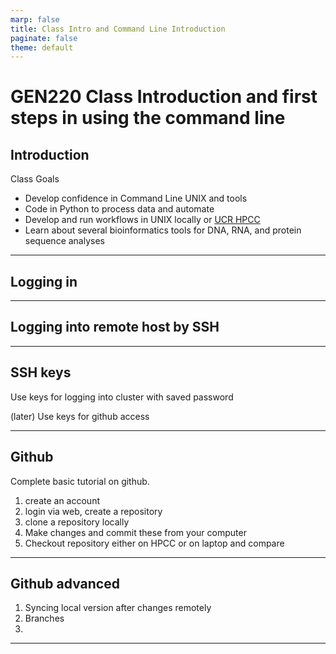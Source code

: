 ```yaml
---
marp: false
title: Class Intro and Command Line Introduction
paginate: false
theme: default
---
```


# GEN220 Class Introduction and first steps in using the command line

## Introduction 

Class Goals
* Develop confidence in Command Line UNIX and tools
* Code in Python to process data and automate
* Develop and run workflows in UNIX locally or [UCR HPCC](https://hpcc.ucr.edu)
* Learn about several bioinformatics tools for DNA, RNA, and protein sequence analyses

---

## Logging in

---

## Logging into remote host by SSH

---

## SSH keys

Use keys for logging into cluster with saved password

(later) Use keys for github access

---

## Github

Complete basic tutorial on github.
1. create an account
2. login via web, create a repository
3. clone a repository locally
4. Make changes and commit these from your computer
5. Checkout repository either on HPCC or on laptop and compare

---

## Github advanced

1. Syncing local version after changes remotely
2. Branches
3. 

---

